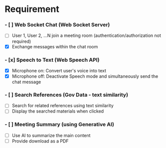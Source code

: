 # Requirement

### - [ ] Web Socket Chat (Web Socket Server)

- [ ] User 1, User 2, ...N join a meeting room (authentication/authorization not required)
- [x] Exchange messages within the chat room

### - [x] Speech to Text (Web Speech API)

- [x] Microphone on: Convert user's voice into text
- [x] Microphone off: Deactivate Speech mode and simultaneously send the chat message

### - [ ] Search References (Gov Data - text similarity)

- [ ] Search for related references using text similarity
- [ ] Display the searched materials when clicked

### - [ ] Meeting Summary (using Generative AI)

- [ ] Use AI to summarize the main content
- [ ] Provide download as a PDF
